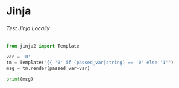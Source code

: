 # Jinja

###### Test Jinja Locally

```python
from jinja2 import Template

var = '0'
tm = Template("{{ '0' if (passed_var|string) == '0' else '1'")
msg = tm.render(passed_var=var)

print(msg)
```
